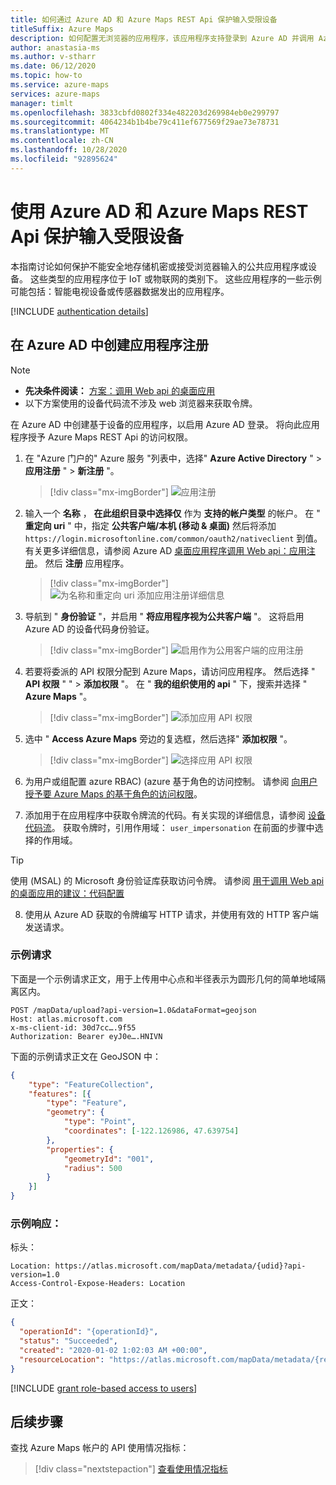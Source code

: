 ```yaml
---
title: 如何通过 Azure AD 和 Azure Maps REST Api 保护输入受限设备
titleSuffix: Azure Maps
description: 如何配置无浏览器的应用程序，该应用程序支持登录到 Azure AD 并调用 Azure Maps REST Api。
author: anastasia-ms
ms.author: v-stharr
ms.date: 06/12/2020
ms.topic: how-to
ms.service: azure-maps
services: azure-maps
manager: timlt
ms.openlocfilehash: 3833cbfd0802f334e482203d269984eb0e299797
ms.sourcegitcommit: 4064234b1b4be79c411ef677569f29ae73e78731
ms.translationtype: MT
ms.contentlocale: zh-CN
ms.lasthandoff: 10/28/2020
ms.locfileid: "92895624"
---
```

# <a name="secure-an-input-constrained-device-with-azure-ad-and-azure-maps-rest-apis"></a>使用 Azure AD 和 Azure Maps REST Api 保护输入受限设备

本指南讨论如何保护不能安全地存储机密或接受浏览器输入的公共应用程序或设备。 这些类型的应用程序位于 IoT 或物联网的类别下。 这些应用程序的一些示例可能包括：智能电视设备或传感器数据发出的应用程序。 

[!INCLUDE [authentication details](./includes/view-authentication-details.md)]

## <a name="create-an-application-registration-in-azure-ad"></a>在 Azure AD 中创建应用程序注册

> [!NOTE]
> * **先决条件阅读：** [方案：调用 Web api 的桌面应用](../active-directory/develop/scenario-desktop-overview.md)
> * 以下方案使用的设备代码流不涉及 web 浏览器来获取令牌。

在 Azure AD 中创建基于设备的应用程序，以启用 Azure AD 登录。 将向此应用程序授予 Azure Maps REST Api 的访问权限。

1. 在 "Azure 门户的" Azure 服务 "列表中，选择" **Azure Active Directory** "  >  **应用注册** "  >  **新注册** "。  

    > [!div class="mx-imgBorder"]
    > ![应用注册](./media/how-to-manage-authentication/app-registration.png)

2. 输入一个 **名称** ， **在此组织目录中选择仅** 作为 **支持的帐户类型** 的帐户。 在 " **重定向 uri** " 中，指定 **公共客户端/本机 (移动 & 桌面)** 然后将添加 `https://login.microsoftonline.com/common/oauth2/nativeclient` 到值。 有关更多详细信息，请参阅 Azure AD [桌面应用程序调用 Web api：应用注册](../active-directory/develop/scenario-desktop-app-registration.md)。 然后 **注册** 应用程序。

    > [!div class="mx-imgBorder"]
    > ![为名称和重定向 uri 添加应用注册详细信息](./media/azure-maps-authentication/devicecode-app-registration.png)

3. 导航到 " **身份验证** "，并启用 " **将应用程序视为公共客户端** "。 这将启用 Azure AD 的设备代码身份验证。
    
    > [!div class="mx-imgBorder"]
    > ![启用作为公用客户端的应用注册](./media/azure-maps-authentication/devicecode-public-client.png)

4.  若要将委派的 API 权限分配到 Azure Maps，请访问应用程序。 然后选择 " **API 权限** " "  >  **添加权限** "。 在 " **我的组织使用的 api** " 下，搜索并选择 " **Azure Maps** "。

    > [!div class="mx-imgBorder"]
    > ![添加应用 API 权限](./media/how-to-manage-authentication/app-permissions.png)

5. 选中 " **Access Azure Maps** 旁边的复选框，然后选择" **添加权限** "。

    > [!div class="mx-imgBorder"]
    > ![选择应用 API 权限](./media/how-to-manage-authentication/select-app-permissions.png)

6. 为用户或组配置 azure RBAC)  (azure 基于角色的访问控制。 请参阅 [向用户授予要 Azure Maps 的基于角色的访问权限](#grant-role-based-access-for-users-to-azure-maps)。

7. 添加用于在应用程序中获取令牌流的代码。有关实现的详细信息，请参阅 [设备代码流](../active-directory/develop/scenario-desktop-acquire-token.md#device-code-flow)。 获取令牌时，引用作用域： `user_impersonation` 在前面的步骤中选择的作用域。

> [!Tip]
> 使用 (MSAL) 的 Microsoft 身份验证库获取访问令牌。 请参阅 [用于调用 Web api 的桌面应用的建议：代码配置](../active-directory/develop/scenario-desktop-app-configuration.md)

8. 使用从 Azure AD 获取的令牌编写 HTTP 请求，并使用有效的 HTTP 客户端发送请求。

### <a name="sample-request"></a>示例请求
下面是一个示例请求正文，用于上传用中心点和半径表示为圆形几何的简单地域隔离区内。

```http
POST /mapData/upload?api-version=1.0&dataFormat=geojson
Host: atlas.microsoft.com
x-ms-client-id: 30d7cc….9f55
Authorization: Bearer eyJ0e….HNIVN
```

 下面的示例请求正文在 GeoJSON 中：
```json
{
    "type": "FeatureCollection",
    "features": [{
        "type": "Feature",
        "geometry": {
            "type": "Point",
            "coordinates": [-122.126986, 47.639754]
        },
        "properties": {
            "geometryId": "001",
            "radius": 500
        }
    }]
}
```

### <a name="sample-response"></a>示例响应：

标头：
```http
Location: https://atlas.microsoft.com/mapData/metadata/{udid}?api-version=1.0
Access-Control-Expose-Headers: Location
```

正文：
```json
{
  "operationId": "{operationId}",
  "status": "Succeeded",
  "created": "2020-01-02 1:02:03 AM +00:00",
  "resourceLocation": "https://atlas.microsoft.com/mapData/metadata/{resourceId}?api-version=1.0"
}
```

[!INCLUDE [grant role-based access to users](./includes/grant-rbac-users.md)]

## <a name="next-steps"></a>后续步骤

查找 Azure Maps 帐户的 API 使用情况指标：
> [!div class="nextstepaction"]
> [查看使用情况指标](how-to-view-api-usage.md)